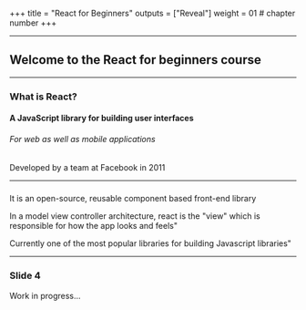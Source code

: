 +++
title = "React for Beginners"
outputs = ["Reveal"]
weight = 01 # chapter number
+++


  
---

## Welcome to the React for beginners course


 


---
### What is React?

 <h4>A JavaScript library for building user interfaces</h4>
 <h6>For web as well as mobile applications</h6>
 <p>Developed by a team at Facebook in 2011</p>
  
---
  
### 
<p>It is an open-source, reusable component based front-end library</p>
<p>In a model view controller architecture, react is the "view" which is responsible for how 
  the app looks and feels"</p>
<p>Currently one of the most popular libraries for building Javascript libraries"</p>


---

### Slide 4
Work in progress...
